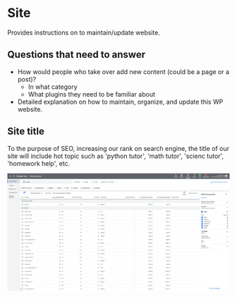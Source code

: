 # Site

Provides instructions on to maintain/update website.

## Questions that need to answer
- How would people who take over add new content (could be a page or a post)?
  - In what category
  - What plugins they need to be familiar about
- Detailed explanation on how to maintain, organize, and update this WP website.


## Site title
To the purpose of SEO, increasing our rank on search engine, the title of our site will include hot topic such as 'python tutor', 'math tutor', 'scienc tutor', 'homework help', etc.

![SEO keyword](./images/keyword.png)